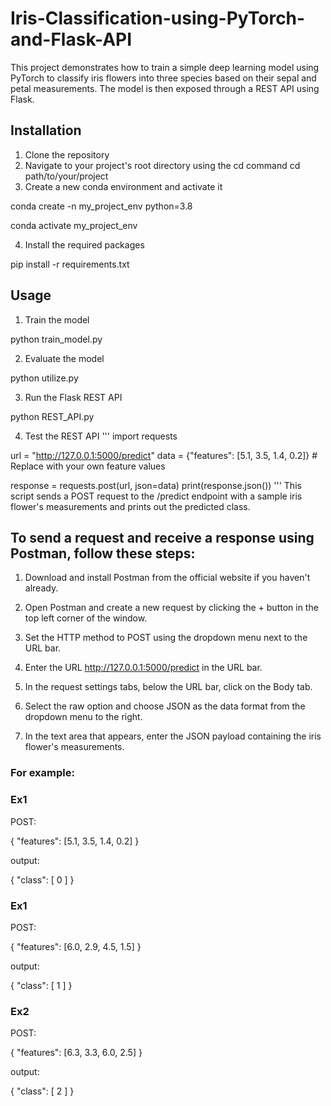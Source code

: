 # Iris-Classification-using-PyTorch-and-Flask-API

This project demonstrates how to train a simple deep learning model using PyTorch to classify iris flowers into three species based on their sepal and petal measurements. The model is then exposed through a REST API using Flask.

## Installation
1. Clone the repository
2. Navigate to your project's root directory using the cd command cd path/to/your/project
3. Create a new conda environment and activate it

conda create -n my_project_env python=3.8

conda activate my_project_env

4. Install the required packages

pip install -r requirements.txt

## Usage

1. Train the model

python train_model.py

2. Evaluate the model

python utilize.py

3. Run the Flask REST API

python REST_API.py

4. Test the REST API
'''
import requests

url = "http://127.0.0.1:5000/predict"
data = {"features": [5.1, 3.5, 1.4, 0.2]}  # Replace with your own feature values

response = requests.post(url, json=data)
print(response.json())
'''
This script sends a POST request to the /predict endpoint with a sample iris flower's measurements and prints out the predicted class.

## To send a request and receive a response using Postman, follow these steps:

1. Download and install Postman from the official website if you haven't already.

2. Open Postman and create a new request by clicking the + button in the top left corner of the window.

3. Set the HTTP method to POST using the dropdown menu next to the URL bar.

4. Enter the URL http://127.0.0.1:5000/predict in the URL bar.

5. In the request settings tabs, below the URL bar, click on the Body tab.

6. Select the raw option and choose JSON as the data format from the dropdown menu to the right.

7. In the text area that appears, enter the JSON payload containing the iris flower's measurements. 

### For example:
### Ex1
POST:

{
  "features": [5.1, 3.5, 1.4, 0.2]
}

output:

{
  "class": [
    0
  ]
}

### Ex1
POST:

{
  "features": [6.0, 2.9, 4.5, 1.5]
}

output:

{
  "class": [
    1
  ]
}

### Ex2
POST:

{
  "features": [6.3, 3.3, 6.0, 2.5]
}

output:

{
  "class": [
    2
  ]
}


